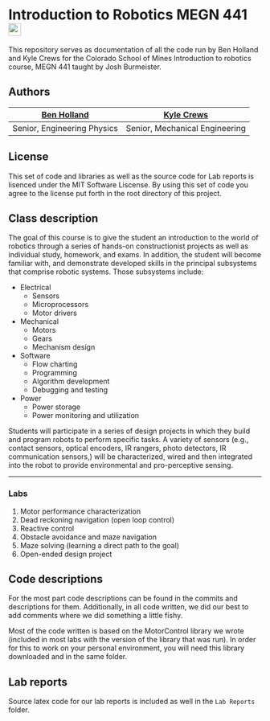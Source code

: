 # Introduction to Robotics MEGN 441 <img src="http://www.cwp.mines.edu/images/MinesLogos/Mines_triangle_full_RGB_TM.jpg" width="25">
This repository serves as documentation of all the code run by Ben Holland and Kyle Crews for the Colorado School of Mines Introduction to robotics course, MEGN 441 taught by Josh Burmeister.

## Authors

[Ben Holland](behollan@mines.edu)|[Kyle Crews](kcrews@mines.edu)
---|---
Senior, Engineering Physics|Senior, Mechanical Engineering

## License

This set of code and libraries as well as the source code for Lab reports is lisenced under the MIT Software Liscense. By using this
set of code you agree to the license put forth in the root directory of this project.

## Class description

The  goal  of  this  course  is  to  give  the  student  an  introduction  to  the  world  of  robotics  through  a 
series of hands-on constructionist projects as well as individual study, homework, and exams. In 
addition, the student will become familiar with, and demonstrate developed skills in the principal 
subsystems that comprise robotic systems. Those subsystems include:
* Electrical
  * Sensors
  * Microprocessors 
  * Motor drivers
* Mechanical
  * Motors
  * Gears
  * Mechanism design
* Software
  * Flow charting
  * Programming
  * Algorithm development
  * Debugging and testing
* Power
  * Power storage
  * Power monitoring and utilization

Students will participate in a series of design projects in which they build and program robots to 
perform specific tasks. A variety of sensors (e.g., contact sensors, optical encoders, IR rangers, 
photo  detectors,  IR  communication  sensors,)  will  be  characterized,  wired  and  then  integrated 
into the robot to provide environmental and pro-perceptive sensing.

***
### Labs
1. Motor performance characterization
2. Dead reckoning navigation (open loop control)
3. Reactive control
4. Obstacle avoidance and maze navigation
5. Maze solving (learning a direct path to the goal)
6. Open-ended design project

## Code descriptions
For the most part code descriptions can be found in the commits and descriptions for them. Additionally, in all code
written, we did our best to add comments where we did something a little fishy. 

Most of the code written is based on the MotorControl library we wrote (included in most labs with the version of the library 
that was run). In order for this to work on your personal environment, you will need this library downloaded and in the same folder.

## Lab reports
Source latex code for our lab reports is included as well in the `Lab Reports` folder. 




